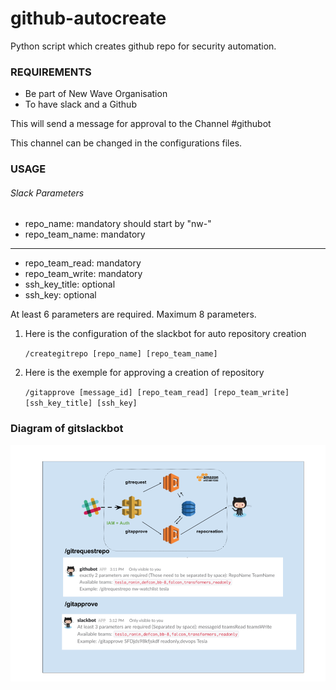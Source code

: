 # github-autocreate

Python script which creates github repo for security automation.

### REQUIREMENTS

* Be part of New Wave Organisation
* To have slack and a Github

This will send a message for approval to the Channel #githubot

This channel can be changed in the configurations files.

### USAGE

###### Slack Parameters

* repo_name: mandatory should start by "nw-"
* repo_team_name: mandatory

-----------------------------------

* repo_team_read: mandatory
* repo_team_write: mandatory
* ssh_key_title: optional
* ssh_key: optional

At least 6 parameters are required. Maximum 8 parameters.

1) Here is the configuration of the slackbot for auto repository creation

    `/creategitrepo [repo_name] [repo_team_name]`


2) Here is the exemple for approving a creation of repository

    `/gitapprove [message_id] [repo_team_read] [repo_team_write] [ssh_key_title] [ssh_key]`

### Diagram of gitslackbot

![gitslackbot Diagram](https://github.com/fsclyde/gitslackbot/blob/master/gitslackbot.png "Diagram")
